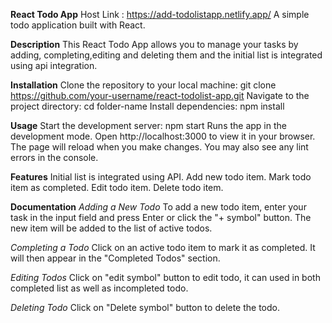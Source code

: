 **React Todo App**
Host Link : https://add-todolistapp.netlify.app/
A simple todo application built with React.

**Description**
This React Todo App allows you to manage your tasks by adding, completing,editing and deleting them and the initial list is integrated using api integration.

**Installation**
Clone the repository to your local machine: git clone https://github.com/your-username/react-todolist-app.git
Navigate to the project directory: cd folder-name
Install dependencies: npm install

**Usage**
Start the development server: npm start
Runs the app in the development mode.
Open http://localhost:3000 to view it in your browser.
The page will reload when you make changes.
You may also see any lint errors in the console.

**Features**
Initial list is integrated using API.
Add new todo item.
Mark todo item as completed.
Edit todo item.
Delete todo item.

**Documentation**
*Adding a New Todo*
To add a new todo item, enter your task in the input field and press Enter or click the "+ symbol" button. The new item will be added to the list of active todos.

*Completing a Todo*
Click on an active todo item to mark it as completed. It will then appear in the "Completed Todos" section.

*Editing Todos*
Click on "edit symbol" button to edit todo, it can  used  in both completed list as well as incompleted todo.

*Deleting Todo*
 Click on "Delete symbol" button to delete the todo.

